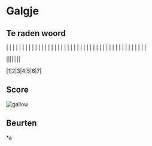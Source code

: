 # Galgje

## Te raden woord

| | | | | | | | | | | | | | | | | | | | | | | | | | | | | | | | | | | | | | | | | | | |


||||||||

|1|2|3|4|5|6|7|

## Score
![gallow](./images/0.png)

## Beurten
*a

